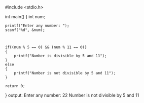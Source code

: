 #include <stdio.h>

int main()
{
    int num;

    
    printf("Enter any number: ");
    scanf("%d", &num);


    
    if((num % 5 == 0) && (num % 11 == 0))
    {
        printf("Number is divisible by 5 and 11");
    }
    else
    {
        printf("Number is not divisible by 5 and 11");
    }

    return 0;
}
output:
Enter any number: 22
Number is not divisible by 5 and 11
